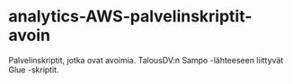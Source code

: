 # analytics-AWS-palvelinskriptit-avoin
Palvelinskriptit, jotka ovat avoimia. TalousDV:n Sampo -lähteeseen liittyvät Glue -skriptit.
